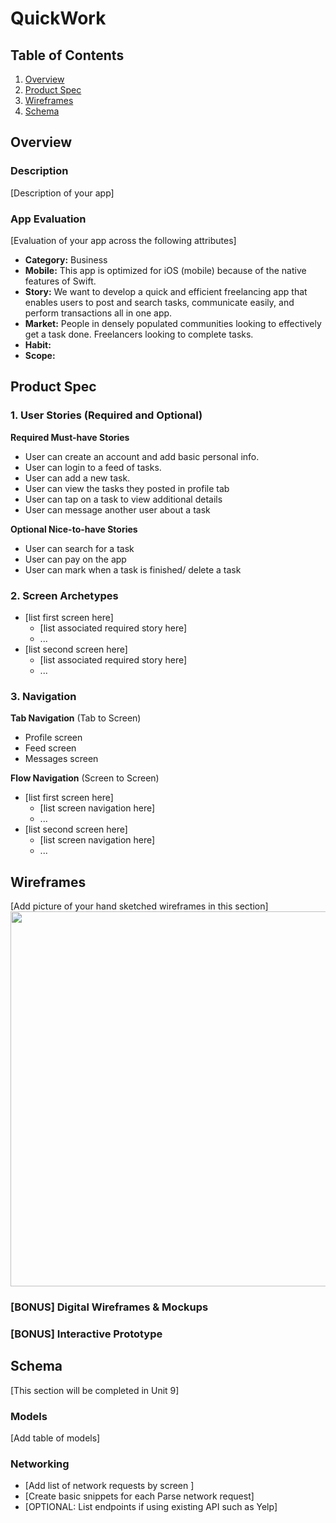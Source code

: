 # QuickWork

## Table of Contents
1. [Overview](#Overview)
1. [Product Spec](#Product-Spec)
1. [Wireframes](#Wireframes)
2. [Schema](#Schema)

## Overview
### Description
[Description of your app]

### App Evaluation
[Evaluation of your app across the following attributes]
- **Category:** Business
- **Mobile:** This app is optimized for iOS (mobile) because of the native features of Swift.
- **Story:** We want to develop a quick and efficient freelancing app that enables users to post and search tasks, communicate easily, and perform transactions all in one app.
- **Market:** People in densely populated communities looking to effectively get a task done. Freelancers looking to complete tasks.
- **Habit:**
- **Scope:**

## Product Spec

### 1. User Stories (Required and Optional)

**Required Must-have Stories**

* User can create an account and add basic personal info.
* User can login to a feed of tasks.
* User can add a new task.
* User can view the tasks they posted in profile tab
* User can tap on a task to view additional details
* User can message another user about a task

**Optional Nice-to-have Stories**

* User can search for a task
* User can pay on the app
* User can mark when a task is finished/ delete a task

### 2. Screen Archetypes

* [list first screen here]
   * [list associated required story here]
   * ...
* [list second screen here]
   * [list associated required story here]
   * ...

### 3. Navigation

**Tab Navigation** (Tab to Screen)

* Profile screen
* Feed screen
* Messages screen

**Flow Navigation** (Screen to Screen)

* [list first screen here]
   * [list screen navigation here]
   * ...
* [list second screen here]
   * [list screen navigation here]
   * ...

## Wireframes
[Add picture of your hand sketched wireframes in this section]
<img src="YOUR_WIREFRAME_IMAGE_URL" width=600>

### [BONUS] Digital Wireframes & Mockups

### [BONUS] Interactive Prototype

## Schema 
[This section will be completed in Unit 9]
### Models
[Add table of models]
### Networking
- [Add list of network requests by screen ]
- [Create basic snippets for each Parse network request]
- [OPTIONAL: List endpoints if using existing API such as Yelp]

